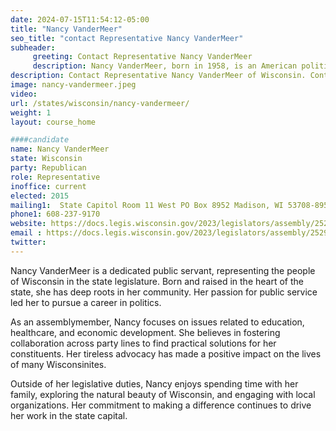 ```yaml
---
date: 2024-07-15T11:54:12-05:00
title: "Nancy VanderMeer"
seo_title: "contact Representative Nancy VanderMeer"
subheader:
     greeting: Contact Representative Nancy VanderMeer
     description: Nancy VanderMeer, born in 1958, is an American politician affiliated with the Republican Party. She assumed office as a member of the Wisconsin State Assembly, representing District 70, on January 5, 2015.
description: Contact Representative Nancy VanderMeer of Wisconsin. Contact information for Nancy VanderMeer includes email address, phone number, and mailing address.
image: nancy-vandermeer.jpeg
video:
url: /states/wisconsin/nancy-vandermeer/
weight: 1
layout: course_home

####candidate
name: Nancy VanderMeer
state: Wisconsin
party: Republican
role: Representative
inoffice: current
elected: 2015
mailing1:  State Capitol Room 11 West PO Box 8952 Madison, WI 53708-8952 
phone1: 608-237-9170
website: https://docs.legis.wisconsin.gov/2023/legislators/assembly/2529/
email : https://docs.legis.wisconsin.gov/2023/legislators/assembly/2529/
twitter: 
---
```

Nancy VanderMeer is a dedicated public servant, representing the people of Wisconsin in the state legislature. Born and raised in the heart of the state, she has deep roots in her community. Her passion for public service led her to pursue a career in politics.

As an assemblymember, Nancy focuses on issues related to education, healthcare, and economic development. She believes in fostering collaboration across party lines to find practical solutions for her constituents. Her tireless advocacy has made a positive impact on the lives of many Wisconsinites.

Outside of her legislative duties, Nancy enjoys spending time with her family, exploring the natural beauty of Wisconsin, and engaging with local organizations. Her commitment to making a difference continues to drive her work in the state capital.
